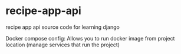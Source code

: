 # recipe-app-api
recipe app api source code for learning django

Docker compose config: Allows you to run docker image from project location (manage services that run the project)